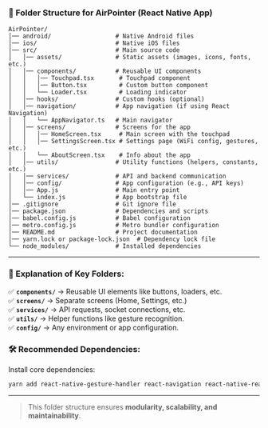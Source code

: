 ### **📂 Folder Structure for AirPointer (React Native App)**  

```
AirPointer/
│── android/                  # Native Android files
│── ios/                      # Native iOS files
│── src/                      # Main source code
│   │── assets/               # Static assets (images, icons, fonts, etc.)
│   │── components/           # Reusable UI components
│   │   │── Touchpad.tsx       # Touchpad component
│   │   │── Button.tsx         # Custom button component
│   │   └── Loader.tsx         # Loading indicator
│   │── hooks/                # Custom hooks (optional)
│   │── navigation/           # App navigation (if using React Navigation)
│   │   └── AppNavigator.ts   # Main navigator
│   │── screens/              # Screens for the app
│   │   │── HomeScreen.tsx     # Main screen with the touchpad
│   │   │── SettingsScreen.tsx # Settings page (WiFi config, gestures, etc.)
│   │   └── AboutScreen.tsx    # Info about the app
│   │── utils/                # Utility functions (helpers, constants, etc.)
│   │── services/             # API and backend communication
│   │── config/               # App configuration (e.g., API keys)
│   │── App.js                # Main entry point
│   └── index.js              # App bootstrap file
│── .gitignore                # Git ignore file
│── package.json              # Dependencies and scripts
│── babel.config.js           # Babel configuration
│── metro.config.js           # Metro bundler configuration
│── README.md                 # Project documentation
│── yarn.lock or package-lock.json  # Dependency lock file
└── node_modules/             # Installed dependencies
```

---

### **📌 Explanation of Key Folders:**
✅ **`components/`** → Reusable UI elements like buttons, loaders, etc.  
✅ **`screens/`** → Separate screens (Home, Settings, etc.)  
✅ **`services/`** → API requests, socket connections, etc.  
✅ **`utils/`** → Helper functions like gesture recognition.  
✅ **`config/`** → Any environment or app configuration.  

### **🛠 Recommended Dependencies:**
Install core dependencies:
```sh
yarn add react-native-gesture-handler react-navigation react-native-reanimated react-native-vector-icons
```

---

> This folder structure ensures **modularity, scalability, and maintainability**. 